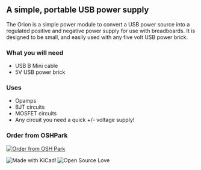 ## A simple, portable USB power supply

The Orion is a simple power module to convert a USB power source into a regulated positive and negative power supply for use with breadboards. It is designed to be small, and easily used with any five volt USB power brick. 

### What you will need
* USB B Mini cable
* 5V USB power brick

### Uses
* Opamps
* BJT circuits
* MOSFET circuits
* Any circuit you need a quick +/- voltage supply!

### Order from OSHPark
<a href="https://oshpark.com/shared_projects/w7GN6KGi"><img src="https://oshpark.com/assets/badge-5b7ec47045b78aef6eb9d83b3bac6b1920de805e9a0c227658eac6e19a045b9c.png" alt="Order from OSH Park"></img></a>

![Made with KiCad!](https://img.shields.io/badge/Made%20with%20-KiCad-blue.svg)
![Open Source Love](https://badges.frapsoft.com/os/v2/open-source.png?v=103)